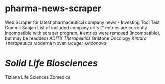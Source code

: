 # pharma-news-scraper

Web Scraper for latest pharmaceutical company news - Investing Tool
Test Commit Saajan
List of included company url's (* entries are currently incompatible with scraper program, # entries were removed (incompatible), but may be readded)
*ADITX Therapeutics*
Gristone Oncology
*Kintara Therapeutics*
Moderna
Novan
*Ocugen*
*Onconova*
# *Solid Life Biosciences* 
Tiziana Life Sciences
Zomedica